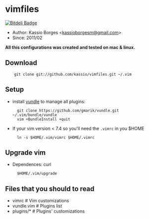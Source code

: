 # vimfiles

[![Bitdeli Badge](https://d2weczhvl823v0.cloudfront.net/kassio/vimfiles/trend.png)](https://bitdeli.com/free "Bitdeli Badge")

* Author: Kassio Borges <<kassioborgesm@gmail.com>>
* Since: 2011/02

<b>All this configurations was created and tested on mac & linux.</b>

## Download

        git clone git://github.com/kassio/vimfiles.git ~/.vim

## Setup

* install [vundle](https://github.com/gmarik/vundle) to manage all plugins:

        git clone https://github.com/gmarik/vundle.git ~/.vim/bundle/vundle
        vim +BundleInstall +quit

* If your vim version < 7.4 so you'll need the `.vimrc` in you $HOME

        ln -s $HOME/.vim/vimrc $HOME/.vimrc

## Upgrade vim

* Dependences: curl

        $HOME/.vim/upgrade

## Files that you should to read

* vimrc # Vim customizations
* vundle.vim # Plugins list
* plugins/* # Plugins' customizations
